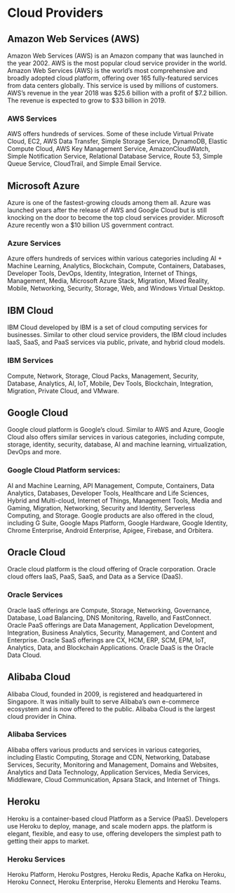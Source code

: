 # Cloud Providers
## Amazon Web Services (AWS)
Amazon Web Services (AWS) is an Amazon company that was launched in the year 2002. AWS is the most popular cloud service provider in the world. Amazon Web Services (AWS) is the world’s most comprehensive and broadly adopted cloud platform, offering over 165 fully-featured services from data centers globally. This service is used by millions of customers. AWS’s revenue in the year 2018 was $25.6 billion with a profit of $7.2 billion. The revenue is expected to grow to $33 billion in 2019.
### AWS Services
AWS offers hundreds of services. Some of these include Virtual Private Cloud, EC2, AWS Data Transfer, Simple Storage Service, DynamoDB, Elastic Compute Cloud, AWS Key Management Service, AmazonCloudWatch, Simple Notification Service, Relational Database Service, Route 53, Simple Queue Service, CloudTrail, and Simple Email Service.
## Microsoft Azure 
Azure is one of the fastest-growing clouds among them all. Azure was launched years after the release of AWS and Google Cloud but is still knocking on the door to become the top cloud services provider. Microsoft Azure recently won a $10 billion US government contract.
### Azure Services
Azure offers hundreds of services within various categories including AI + Machine Learning, Analytics, Blockchain, Compute, Containers, Databases, Developer Tools, DevOps, Identity, Integration, Internet of Things, Management, Media, Microsoft Azure Stack, Migration, Mixed Reality, Mobile, Networking, Security, Storage, Web, and Windows Virtual Desktop.
## IBM Cloud
IBM Cloud developed by IBM is a set of cloud computing services for businesses. Similar to other cloud service providers, the IBM cloud includes IaaS, SaaS, and PaaS services via public, private, and hybrid cloud models.
### IBM Services 
Compute, Network, Storage, Cloud Packs, Management, Security, Database, Analytics, AI, IoT, Mobile, Dev Tools, Blockchain, Integration, Migration, Private Cloud, and VMware.
## Google Cloud
Google cloud platform is Google’s cloud. Similar to AWS and Azure, Google Cloud also offers similar services in various categories, including compute, storage, identity, security, database, AI and machine learning, virtualization, DevOps and more.
### Google Cloud Platform services:
AI and Machine Learning, API Management, Compute, Containers, Data Analytics, Databases, Developer Tools, Healthcare and Life Sciences, Hybrid and Multi-cloud, Internet of Things, Management Tools, Media and Gaming, Migration, Networking, Security and Identity, Serverless Computing, and Storage.
Google products are also offered in the cloud, including G Suite, Google Maps Platform, Google Hardware, Google Identity, Chrome Enterprise, Android Enterprise, Apigee, Firebase, and Orbitera.
## Oracle Cloud
Oracle cloud platform is the cloud offering of Oracle corporation. Oracle cloud offers IaaS, PaaS, SaaS, and Data as a Service (DaaS).
### Oracle Services
Oracle IaaS offerings are Compute, Storage, Networking, Governance, Database, Load Balancing, DNS Monitoring, Ravello, and FastConnect.
Oracle PaaS offerings are Data Management, Application Development, Integration, Business Analytics, Security, Management, and Content and Enterprise.
Oracle SaaS offerings are CX, HCM, ERP, SCM, EPM, IoT, Analytics, Data, and Blockchain Applications.
Oracle DaaS is the Oracle Data Cloud.
## Alibaba Cloud
Alibaba Cloud, founded in 2009, is registered and headquartered in Singapore. It was initially built to serve Alibaba’s own e-commerce ecosystem and is now offered to the public. Alibaba Cloud is the largest cloud provider in China.
### Alibaba Services 
Alibaba offers various products and services in various categories, including Elastic Computing, Storage and CDN, Networking, Database Services, Security, Monitoring and Management, Domains and Websites, Analytics and Data Technology, Application Services, Media Services, Middleware, Cloud Communication, Apsara Stack, and Internet of Things.
## Heroku 
Heroku is a container-based cloud Platform as a Service (PaaS). Developers use Heroku to deploy, manage, and scale modern apps. the platform is elegant, flexible, and easy to use, offering developers the simplest path to getting their apps to market.
### Heroku Services
Heroku Platform, Heroku Postgres, Heroku Redis, Apache Kafka on Heroku, Heroku Connect, Heroku Enterprise, Heroku Elements and Heroku Teams.